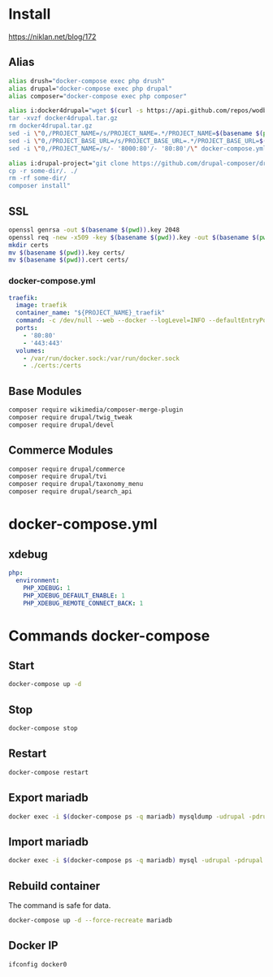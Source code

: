 # Install
https://niklan.net/blog/172

## Alias
~~~ sh
alias drush="docker-compose exec php drush"
alias drupal="docker-compose exec php drupal"
alias composer="docker-compose exec php composer"

alias i:docker4drupal="wget $(curl -s https://api.github.com/repos/wodby/docker4drupal/releases/latest | grep browser_download_url | cut -d '"' -f 4)
tar -xvzf docker4drupal.tar.gz
rm docker4drupal.tar.gz
sed -i \"0,/PROJECT_NAME=/s/PROJECT_NAME=.*/PROJECT_NAME=$(basename $(pwd))/\" .env
sed -i \"0,/PROJECT_BASE_URL=/s/PROJECT_BASE_URL=.*/PROJECT_BASE_URL=$(basename $(pwd))/\" .env
sed -i \"0,/PROJECT_NAME=/s/- '8000:80'/- '80:80'/\" docker-compose.yml"

alias i:drupal-project="git clone https://github.com/drupal-composer/drupal-project.git some-dir
cp -r some-dir/. ./
rm -rf some-dir/
composer install"
~~~

## SSL
``` sh
openssl genrsa -out $(basename $(pwd)).key 2048
openssl req -new -x509 -key $(basename $(pwd)).key -out $(basename $(pwd)).cert -days 3650 -subj /CN=$(basename $(pwd))
mkdir certs
mv $(basename $(pwd)).key certs/
mv $(basename $(pwd)).cert certs/
```

### docker-compose.yml
``` yml
traefik:
  image: traefik
  container_name: "${PROJECT_NAME}_traefik"
  command: -c /dev/null --web --docker --logLevel=INFO --defaultEntryPoints='https' --entryPoints="Name:https Address::443 TLS:/certs/${PROJECT_BASE_URL}.cert,/certs/${PROJECT_BASE_URL}.key" --entryPoints="Name:http Address::80"
  ports:
    - '80:80'
    - '443:443'
  volumes:
    - /var/run/docker.sock:/var/run/docker.sock
    - ./certs:/certs
```

## Base Modules

~~~ sh
composer require wikimedia/composer-merge-plugin
composer require drupal/twig_tweak
composer require drupal/devel
~~~

## Commerce Modules

~~~ sh
composer require drupal/commerce
composer require drupal/tvi
composer require drupal/taxonomy_menu
composer require drupal/search_api
~~~

# docker-compose.yml

## xdebug

~~~ yml
php:
  environment:
    PHP_XDEBUG: 1
    PHP_XDEBUG_DEFAULT_ENABLE: 1
    PHP_XDEBUG_REMOTE_CONNECT_BACK: 1
~~~

# Commands docker-compose

## Start

~~~ sh
docker-compose up -d
~~~

## Stop

~~~ sh
docker-compose stop
~~~

## Restart

~~~ sh
docker-compose restart
~~~

## Export mariadb

~~~ sh
docker exec -i $(docker-compose ps -q mariadb) mysqldump -udrupal -pdrupal drupal > dump.sql
~~~

## Import mariadb

~~~ sh
docker exec -i $(docker-compose ps -q mariadb) mysql -udrupal -pdrupal drupal < dump.sql
~~~

## Rebuild container

The command is safe for data.

~~~ sh
docker-compose up -d --force-recreate mariadb
~~~

## Docker IP

~~~ sh
ifconfig docker0
~~~
